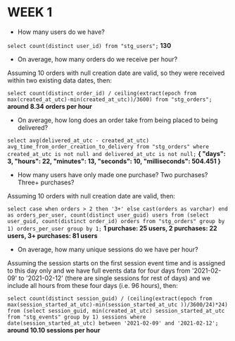 # WEEK 1

- How many users do we have?

`select count(distinct user_id) from "stg_users";`
**130**

- On average, how many orders do we receive per hour?

Assuming 10 orders with null creation date are valid, so they were received within two existing data dates, then:

`select count(distinct order_id) / ceiling(extract(epoch from max(created_at_utc)-min(created_at_utc))/3600) from "stg_orders";`
**around 8.34 orders per hour**

- On average, how long does an order take from being placed to being delivered?

`select avg(delivered_at_utc - created_at_utc) avg_time_from_order_creation_to_delivery from "stg_orders" where created_at_utc is not null and delivered_at_utc is not null;`
**{ "days": 3, "hours": 22, "minutes": 13, "seconds": 10, "milliseconds": 504.451 }**

- How many users have only made one purchase? Two purchases? Three+ purchases?

Assuming 10 orders with null creation date are valid, then:

`select case when orders > 2 then '3+' else cast(orders as varchar) end as orders_per_user, count(distinct user_guid) users from (select user_guid, count(distinct order_id) orders from "stg_orders" group by 1) orders_per_user group by 1;`
**1 purchase: 25 users, 2 purchases: 22 users, 3+ purchases: 81 users**

- On average, how many unique sessions do we have per hour?

Assuming the session starts on the first session event time and is assigned to this day only
and we have full events data for four days from '2021-02-09' to '2021-02-12' (there are single sessions for rest of days)
and we include all hours from these four days (i.e. 96 hours), then:

`select count(distinct session_guid) / (ceiling(extract(epoch from max(session_started_at_utc)-min(session_started_at_utc ))/3600/24)*24) from (select session_guid, min(created_at_utc) session_started_at_utc from "stg_events" group by 1) sessions where date(session_started_at_utc) between '2021-02-09' and '2021-02-12';`
**around 10.10 sessions per hour**



